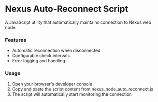 # Nexus Auto-Reconnect Script

A JavaScript utility that automatically maintains connection to Nexus web node.

### Features
- Automatic reconnection when disconnected
- Configurable check intervals
- Error logging and handling

### Usage
1. Open your browser's developer console
2. Copy and paste the script content from nexus_node_auto_reconnect.js
3. The script will automatically start monitoring the connection